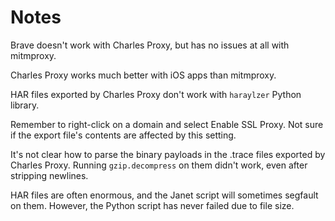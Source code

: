 # Notes

Brave doesn't work with Charles Proxy, but has no issues at all with mitmproxy.

Charles Proxy works much better with iOS apps than mitmproxy.

HAR files exported by Charles Proxy don't work with `haraylzer` Python library.

Remember to right-click on a domain and select Enable SSL Proxy. Not sure if the export file's contents are affected by
this setting.

It's not clear how to parse the binary payloads in the .trace files exported by Charles Proxy. Running `gzip.decompress` on them didn't work, even after stripping newlines.

HAR files are often enormous, and the Janet script will sometimes segfault on them. However, the Python script has never failed due to file size.
